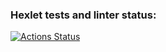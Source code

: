 ### Hexlet tests and linter status:
[![Actions Status](https://github.com/hitriylis/layout-designer-project-59/actions/workflows/hexlet-check.yml/badge.svg)](https://github.com/hitriylis/layout-designer-project-59/actions)